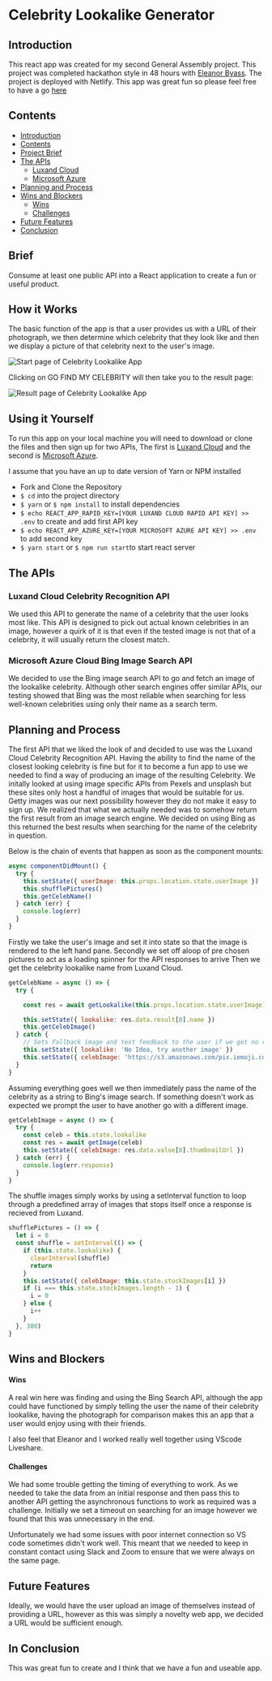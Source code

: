 # Celebrity Lookalike Generator

## Introduction

This react app was created for my second General Assembly project. This project was completed hackathon style in 48 hours with [Eleanor Byass](https://github.com/ebyass "Eleanor's Github"). The project is deployed with Netlify. This app was great fun so please feel free to have a go [here](https://find-your-celebrity-lookalike.netlify.app "Celebrity Lookalike Generator")

## Contents
* [Introduction](#Introduction)
* [Contents](#Contents)
* [Project Brief](#Brief)
* [The APIs](#The-APIs)
  * [Luxand Cloud](#Luxand-Cloud-Celebrity-Recognition-API)
  * [Microsoft Azure](#Microsoft-Azure-Cloud-Bing-Image-Search-API)
* [Planning and Process](#Planning-and-Process)
* [Wins and Blockers](#Wins-and-Blockers)
  * [Wins](#Wins)
  * [Challenges](#Challenges)
* [Future Features](#Future-Features)
* [Conclusion](#In-Conclusion)

## Brief
Consume at least one public API into a React application to create a fun or useful product.

## How it Works
The basic function of the app is that a user provides us with a URL of their photograph, we then determine which celebrity that they look like and then we display a picture of that celebrity next to the user's image.

![Start page of Celebrity Lookalike App](./Startpage.png)

Clicking on GO FIND MY CELEBRITY will then take you to the result page:

![Result page of Celebrity Lookalike App](./CelebrityScreenshot.png)

## Using it Yourself
To run this app on your local machine you will need to download or clone the files and then sign up for two APIs, The first is [Luxand Cloud](https://rapidapi.com/aboykov/api/luxand-cloud-face-recognitionendpoint=apiendpoint_188c3cc8-6f87-4558-a9c7-be772a5a7ccf) and the second is [Microsoft Azure](https://azure.microsoft.com/en-gb/free/).

I assume that you have an up to date version of Yarn or NPM installed

* Fork and Clone the Repository
* `$ cd` into the project directory
* `$ yarn` or `$ npm install` to install dependencies
* `$ echo REACT_APP_RAPID_KEY=[YOUR LUXAND CLOUD RAPID API KEY] >> .env` to create and add first API key
* `$ echo REACT_APP_AZURE_KEY=[YOUR MICROSOFT AZURE API KEY] >> .env` to add second key
* `$ yarn start` or `$ npm run start`to start react server

## The APIs
### Luxand Cloud Celebrity Recognition API
We used this API to generate the name of a celebrity that the user looks most like. This API is designed to pick out actual known celebrities in an image, however a quirk of it is that even if the tested image is not that of a celebrity, it will usually return the closest match.

### Microsoft Azure Cloud Bing Image Search API
We decided to use the Bing image search API to go and fetch an image of the lookalike celebrity. Although other search engines offer similar APIs, our testing showed that Bing was the most reliable when searching for less well-known celebrities using only their name as a search term.

## Planning and Process
The first API that we liked the look of and decided to use was the Luxand Cloud Celebrity Recognition API. Having the ability to find the name of the closest looking celebrity is fine but for it to become a fun app to use we needed to find a way of producing an image of the resulting Celebrity.
We initally looked at using image specific APIs from Pexels and unsplash but these sites only host a handful of images that would be suitable for us. Getty images was our next possibility however they do not make it easy to sign up. We realized that what we actually needed was to somehow return the first result from an image search engine. We decided on using Bing as this returned the best results when searching for the name of the celebrity in question.

Below is the chain of events that happen as soon as the component mounts:
```javascript
async componentDidMount() {
  try {
    this.setState({ userImage: this.props.location.state.userImage })
    this.shufflePictures()
    this.getCelebName()
  } catch (err) {
    console.log(err)
  }
}
```
Firstly we take the user's image and set it into state so that the image is rendered to the left hand pane.
Secondly we set off aloop of pre chosen pictures to act as a loading spinner for the API responses to arrive
Then we get the celebrity lookalike name from Luxand Cloud.

```javascript
getCelebName = async () => {
  try {

    const res = await getLookalike(this.props.location.state.userImage)

    this.setState({ lookalike: res.data.result[0].name })
    this.getCelebImage()
  } catch {
    // Sets Fallback image and text feedback to the user if we get no response from Luxand
    this.setState({ lookalike: 'No Idea, try another image' })
    this.setState({ celebImage: 'https://s3.amazonaws.com/pix.iemoji.com/images/emoji/apple/ios-12/256/woman-shrugging.png' })
  }
}
```
Assuming everything goes well we then immediately pass the name of the celebrity as a string to Bing's image search.
If something doesn't work as expected we prompt the user to have another go with a different image.

```javascript
getCelebImage = async () => {
  try {
    const celeb = this.state.lookalike
    const res = await getImage(celeb)
    this.setState({ celebImage: res.data.value[0].thumbnailUrl })
  } catch (err) {
    console.log(err.response)
  }
}
```
The shuffle images simply works by using a setInterval function to loop through a predefined array of images that stops itself once a response is recieved from Luxand.

```javascript
shufflePictures = () => {
  let i = 0
  const shuffle = setInterval(() => {
    if (this.state.lookalike) {
      clearInterval(shuffle)
      return
    }
    this.setState({ celebImage: this.state.stockImages[i] })
    if (i === this.state.stockImages.length - 1) {
      i = 0
    } else {
      i++
    }
  }, 300)
}
```

## Wins and Blockers

#### Wins
A real win here was finding and using the Bing Search API, although the app could have functioned by simply telling the user the name of their celebrity lookalike, having the photograph for comparison makes this an app that a user would enjoy using with their friends.

I also feel that Eleanor and I worked really well together using VScode Liveshare.

#### Challenges
We had some trouble getting the timing of everything to work. As we needed to take the data from an initial response and then pass this to another API getting the asynchronous functions to work as required was a challenge. Initially we set a timeout on searching for an image however we found that this was unnecessary in the end.

Unfortunately we had some issues with poor internet connection so VS code sometimes didn't work well. This meant that we needed to keep in constant contact using Slack and Zoom to ensure that we were always on the same page.

## Future Features
Ideally, we would have the user upload an image of themselves instead of providing a URL, however as this was simply a novelty web app, we decided a URL would be sufficient enough.

## In Conclusion
This was great fun to create and I think that we have a fun and useable app.